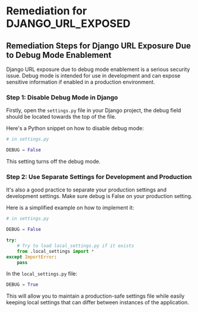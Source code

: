 # Remediation for DJANGO_URL_EXPOSED

## Remediation Steps for Django URL Exposure Due to Debug Mode Enablement

Django URL exposure due to debug mode enablement is a serious security issue. Debug mode is intended for use in development and can expose sensitive information if enabled in a production environment.

### Step 1: Disable Debug Mode in Django

Firstly, open the `settings.py` file in your Django project, the debug field should be located towards the top of the file. 

Here's a Python snippet on how to disable debug mode:

```python
# in settings.py

DEBUG = False
```
This setting turns off the debug mode.

### Step 2: Use Separate Settings for Development and Production

It's also a good practice to separate your production settings and development settings. Make sure debug is False on your production setting.

Here is a simplified example on how to implement it:

```python
# in settings.py

DEBUG = False

try:
    # Try to load local_settings.py if it exists
    from .local_settings import *  
except ImportError:
    pass
```

In the `local_settings.py` file:

```python
DEBUG = True
```
This will allow you to maintain a production-safe settings file while easily keeping local settings that can differ between instances of the application.